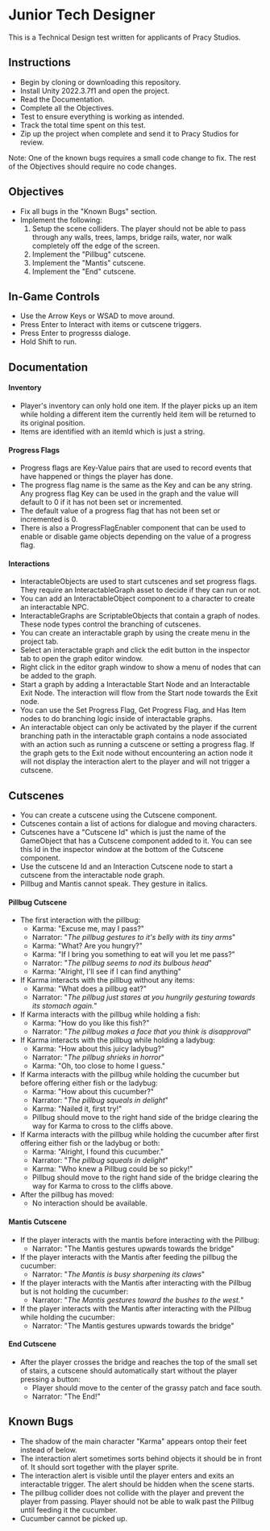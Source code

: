 # Junior Tech Designer
This is a Technical Design test written for applicants of Pracy Studios.

## Instructions
- Begin by cloning or downloading this repository.
- Install Unity 2022.3.7f1 and open the project.
- Read the Documentation.
- Complete all the Objectives.
- Test to ensure everything is working as intended.
- Track the total time spent on this test.
- Zip up the project when complete and send it to Pracy Studios for review.

Note: One of the known bugs requires a small code change to fix. The rest of the Objectives should require no code changes.

## Objectives
- Fix all bugs in the "Known Bugs" section.
- Implement the following:
  1) Setup the scene colliders. The player should not be able to pass through any walls, trees, lamps, bridge rails, water, nor walk completely off the edge of the screen.
  2) Implement the "Pillbug" cutscene.
  3) Implement the "Mantis" cutscene.
  4) Implement the "End" cutscene.

## In-Game Controls
- Use the Arrow Keys or WSAD to move around.
- Press Enter to Interact with items or cutscene triggers.
- Press Enter to progresss dialoge.
- Hold Shift to run.

## Documentation
#### Inventory
- Player's inventory can only hold one item. If the player picks up an item while holding a different item the currently held item will be returned to its original position.
- Items are identified with an itemId which is just a string.
#### Progress Flags
- Progress flags are Key-Value pairs that are used to record events that have happened or things the player has done.
- The progress flag name is the same as the Key and can be any string. Any progress flag Key can be used in the graph and the value will default to 0 if it has not been set or incremented.
- The default value of a progress flag that has not been set or incremented is 0.
- There is also a ProgressFlagEnabler component that can be used to enable or disable game objects depending on the value of a progress flag.
#### Interactions
- InteractableObjects are used to start cutscenes and set progress flags. They require an InteractableGraph asset to decide if they can run or not.
- You can add an InteractableObject component to a character to create an interactable NPC.
- InteractableGraphs are ScriptableObjects that contain a graph of nodes. These node types control the branching of cutscenes.
- You can create an interactable graph by using the create menu in the project tab.
- Select an interactable graph and click the edit button in the inspector tab to open the graph editor window.
- Right click in the editor graph window to show a menu of nodes that can be added to the graph.
- Start a graph by adding a Interactable Start Node and an Interactable Exit Node. The interaction will flow from the Start node towards the Exit node.
- You can use the Set Progress Flag, Get Progress Flag, and Has Item nodes to do branching logic inside of interactable graphs.
- An interactable object can only be activated by the player if the current branching path in the interactable graph contains a node associated with an action such as running a cutscene or setting a progress flag. If the graph gets to the Exit node without encountering an action node it will not display the interaction alert to the player and will not trigger a cutscene.

## Cutscenes
- You can create a cutscene using the Cutscene component.
- Cutscenes contain a list of actions for dialogue and moving characters.
- Cutscenes have a "Cutscene Id" which is just the name of the GameObject that has a Cutscene component added to it. You can see this Id in the inspector window at the bottom of the Cutscene component.
- Use the cutscene Id and an Interaction Cutscene node to start a cutscene from the interactable node graph.
- Pillbug and Mantis cannot speak. They gesture in italics.
#### Pillbug Cutscene
- The first interaction with the pillbug:
	- Karma: "Excuse me, may I pass?"
	- Narrator: "*The pillbug gestures to it's belly with its tiny arms*"
	- Karma: "What? Are you hungry?"
	- Karma: "If I bring you something to eat will you let me pass?"
	- Narrator: "*The pillbug seems to nod its bulbous head*"
	- Karma: "Alright, I'll see if I can find anything"
- If Karma interacts with the pillbug without any items:
	- Karma: "What does a pillbug eat?"
	- Narrator: "*The pillbug just stares at you hungrily gesturing towards its stomach again.*"
- If Karma interacts with the pillbug while holding a fish:
	- Karma: "How do you like this fish?"
	- Narrator: "*The pillbug makes a face that you think is disapproval*"
- If Karma interacts with the pillbug while holding a ladybug:
	- Karma: "How about this juicy ladybug?"
	- Narrator: "*The pillbug shrieks in horror*"
	- Karma: "Oh, too close to home I guess."
- If Karma interacts with the pillbug while holding the cucumber but before offering either fish or the ladybug:
	- Karma: "How about this cucumber?"
	- Narrator: "*The pillbug squeals in delight*"
	- Karma: "Nailed it, first try!"
	- Pillbug should move to the right hand side of the bridge clearing the way for Karma to cross to the cliffs above.
- If Karma interacts with the pillbug while holding the cucumber after first offering either fish or the ladybug or both:
	- Karma: "Alright, I found this cucumber."
	- Narrator: "*The pillbug squeals in delight*"
	- Karma: "Who knew a Pillbug could be so picky!"
	- Pillbug should move to the right hand side of the bridge clearing the way for Karma to cross to the cliffs above.
- After the pillbug has moved:
	- No interaction should be available.

#### Mantis Cutscene
- If the player interacts with the mantis before interacting with the Pillbug:
	- Narrator: "The Mantis gestures upwards towards the bridge"
- If the player interacts with the Mantis after feeding the pillbug the cucumber:
	- Narrator: "*The Mantis is busy sharpening its claws*"
- If the player interacts with the Mantis after interacting with the Pillbug but is not holding the cucumber:
	- Narrator: "*The Mantis gestures toward the bushes to the west.*"
- If the player interacts with the Mantis after interacting with the Pillbug while holding the cucumber:
	- Narrator: "The Mantis gestures upwards towards the bridge"

#### End Cutscene
- After the player crosses the bridge and reaches the top of the small set of stairs, a cutscene should automatically start without the player pressing a button:
	- Player should move to the center of the grassy patch and face south.
	- Narrator: "The End!"

## Known Bugs
- The shadow of the main character "Karma" appears ontop their feet instead of below.
- The interaction alert sometimes sorts behind objects it should be in front of. It should sort together with the player sprite.
- The interaction alert is visible until the player enters and exits an interactable trigger. The alert should be hidden when the scene starts.
- The pillbug collider does not collide with the player and prevent the player from passing. Player should not be able to walk past the Pillbug until feeding it the cucumber.
- Cucumber cannot be picked up.
